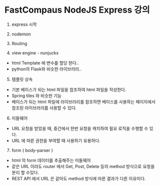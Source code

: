 # FastCompaus NodeJS Express 강의

1. express 시작

2. nodemon

3. Routing

4. view engine - nunjucks

- html Template 에 변수를 할당 한다..
- python의 Flask와 비슷한 라이브러리..

5. 템플릿 상속

- 기본 베이스가 되는 html 파일을 참조하여 html 파일을 작성한다.
- Spring tiles 와 비슷한 기능
- 베이스가 되는 html 파일에 라이브러리를 참조하면 베이스를 사용하는 페이지에서 참조된 라이브러리를 사용할 수 있다.

6. 미들웨어

- URL 요청을 받았을 때, 중간에서 한번 요청을 캐치하여 필요 로직을 수행할 수 있다.
- URL 에 따른 권한을 부여할 때 사용하기 유용하다.

7. form ( body-parser )

- html 의 form 데이터를 추출해주는 미들웨어
- 같은 URL 이라도 router 에서 Get, Post, Delete 등의 method 방식으로 요청을 분리 할 수있다.
- REST API 에서 URL 은 같아도 method 방식에 따른 결과가 다른 이유이다.
